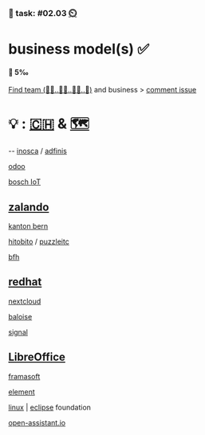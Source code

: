 ### 💪 task: #02.03 [⏲️](https://youtu.be/h1uaTOmvZbA)

# business model(s) ✅

#### 🏅 5‰

[Find team (🧑‍💼..🧑‍🎨..🧑‍💻..🤵)](https://openpracticelibrary.com/practice/t2r2-talk-type-read-review/) and business > [comment issue](https://github.com/digital-sustainability/module-eoss-hs23-sandbox/issues/6)

# 💡 : [🇨🇭](https://ossbenchmark.com/institutions) & [🗺️](https://landscape.todogroup.org)
--
[inosca](https://inosca.ch) / [adfinis](https://adfinis.com)

[odoo](http://odoo.com)

[bosch IoT](https://iot.eclipse.org/community/resources/case-studies/)

[zalando](https://opensource.zalando.com)
--
[kanton bern](https://github.com/kanton-bern/oss)

[hitobito](http://hitobito.ch) / [puzzleitc](https://www.puzzle.ch)

[bfh](http://bfh.ch/opensource)

[redhat](https://www.redhat.com)
--
[nextcloud](https://nextcloud.com)

[baloise](https://github.com/baloise)

[signal](https://signal.org)

[LibreOffice](https://www.libreoffice.org)
--
[framasoft](https://framasoft.org)

[element](https://element.io)

[linux](https://www.linuxfoundation.org) | [eclipse](https://www.eclipse.org) foundation

[open-assistant.io](https://open-assistant.io)